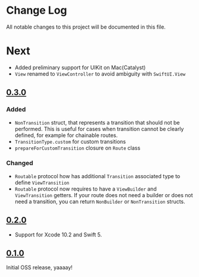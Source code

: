 # Change Log
All notable changes to this project will be documented in this file.

# Next

* Added preliminary support for UIKit on Mac(Catalyst)
* `View` renamed to `ViewController` to avoid ambiguity with `SwiftUI.View`

## [0.3.0](https://github.com/DenTelezhkin/Ariadne/releases/tag/0.3.0)

### Added 

* `NonTransition` struct, that represents a transition that should not be performed. This is useful for cases when transition cannot be clearly defined, for example for chainable routes.
* `TransitionType.custom` for custom transitions
* `prepareForCustomTransition` closure on `Route` class

### Changed

* `Routable` protocol how has additional `Transition` associated type to define `ViewTransition`
* `Routable` protocol now requires to have a `ViewBuilder` and `ViewTransition` getters. If your route does not need a builder or does not need a transition, you can return `NonBuilder` or `NonTransition` structs.

## [0.2.0](https://github.com/DenTelezhkin/Ariadne/releases/tag/0.2.0)

* Support for Xcode 10.2 and Swift 5.

## [0.1.0](https://github.com/DenTelezhkin/Ariadne/releases/tag/0.1.0)

Initial OSS release, yaaaay!

